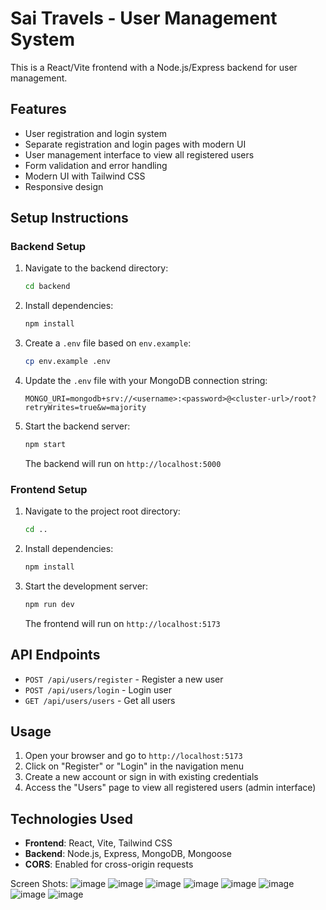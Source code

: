 # Sai Travels - User Management System

This is a React/Vite frontend with a Node.js/Express backend for user management.

## Features

- User registration and login system
- Separate registration and login pages with modern UI
- User management interface to view all registered users
- Form validation and error handling
- Modern UI with Tailwind CSS
- Responsive design

## Setup Instructions

### Backend Setup

1. Navigate to the backend directory:
   ```bash
   cd backend
   ```

2. Install dependencies:
   ```bash
   npm install
   ```

3. Create a `.env` file based on `env.example`:
   ```bash
   cp env.example .env
   ```

4. Update the `.env` file with your MongoDB connection string:
   ```
   MONGO_URI=mongodb+srv://<username>:<password>@<cluster-url>/root?retryWrites=true&w=majority
   ```

5. Start the backend server:
   ```bash
   npm start
   ```

   The backend will run on `http://localhost:5000`

### Frontend Setup

1. Navigate to the project root directory:
   ```bash
   cd ..
   ```

2. Install dependencies:
   ```bash
   npm install
   ```

3. Start the development server:
   ```bash
   npm run dev
   ```

   The frontend will run on `http://localhost:5173`

## API Endpoints

- `POST /api/users/register` - Register a new user
- `POST /api/users/login` - Login user
- `GET /api/users/users` - Get all users

## Usage

1. Open your browser and go to `http://localhost:5173`
2. Click on "Register" or "Login" in the navigation menu
3. Create a new account or sign in with existing credentials
4. Access the "Users" page to view all registered users (admin interface)

## Technologies Used

- **Frontend**: React, Vite, Tailwind CSS
- **Backend**: Node.js, Express, MongoDB, Mongoose
- **CORS**: Enabled for cross-origin requests

Screen Shots:
![image](https://github.com/user-attachments/assets/e4562f01-cd23-4ce8-a062-b695d7ef5d0e)
![image](https://github.com/user-attachments/assets/7187774e-2a84-4050-8aec-4fbaf6f360c4)
![image](https://github.com/user-attachments/assets/adcca561-6af0-4a16-9d72-9d3efb7671f7)
![image](https://github.com/user-attachments/assets/43431367-df98-43de-8939-b63e2e79a8c0)
![image](https://github.com/user-attachments/assets/c35f9b55-b3d6-4216-a450-09f9f5ad950f)
![image](https://github.com/user-attachments/assets/6a981f55-bf91-4bd4-97a1-403d093c6ba1)
![image](https://github.com/user-attachments/assets/3bf5d562-46d3-40bf-a6dc-84fd1362781c)
![image](https://github.com/user-attachments/assets/621a06bb-2630-4212-b01c-88ddd5592b4d)
